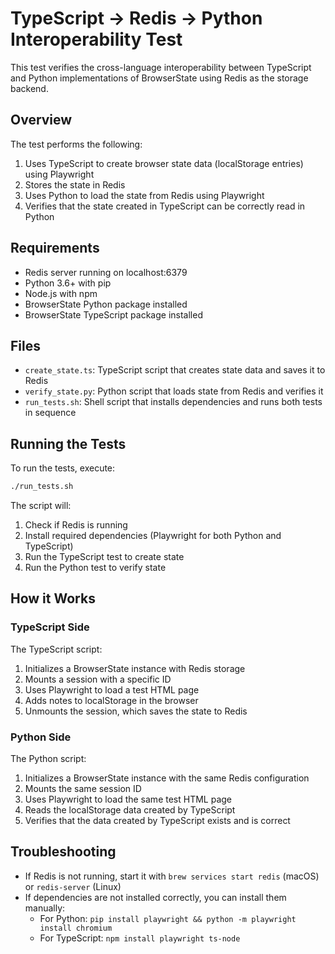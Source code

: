 # TypeScript -> Redis -> Python Interoperability Test

This test verifies the cross-language interoperability between TypeScript and Python implementations of BrowserState using Redis as the storage backend.

## Overview

The test performs the following:

1. Uses TypeScript to create browser state data (localStorage entries) using Playwright
2. Stores the state in Redis
3. Uses Python to load the state from Redis using Playwright
4. Verifies that the state created in TypeScript can be correctly read in Python

## Requirements

- Redis server running on localhost:6379
- Python 3.6+ with pip
- Node.js with npm
- BrowserState Python package installed
- BrowserState TypeScript package installed

## Files

- `create_state.ts`: TypeScript script that creates state data and saves it to Redis
- `verify_state.py`: Python script that loads state from Redis and verifies it
- `run_tests.sh`: Shell script that installs dependencies and runs both tests in sequence

## Running the Tests

To run the tests, execute:

```bash
./run_tests.sh
```

The script will:
1. Check if Redis is running
2. Install required dependencies (Playwright for both Python and TypeScript)
3. Run the TypeScript test to create state
4. Run the Python test to verify state

## How it Works

### TypeScript Side

The TypeScript script:
1. Initializes a BrowserState instance with Redis storage
2. Mounts a session with a specific ID
3. Uses Playwright to load a test HTML page
4. Adds notes to localStorage in the browser
5. Unmounts the session, which saves the state to Redis

### Python Side

The Python script:
1. Initializes a BrowserState instance with the same Redis configuration
2. Mounts the same session ID
3. Uses Playwright to load the same test HTML page
4. Reads the localStorage data created by TypeScript
5. Verifies that the data created by TypeScript exists and is correct

## Troubleshooting

- If Redis is not running, start it with `brew services start redis` (macOS) or `redis-server` (Linux)
- If dependencies are not installed correctly, you can install them manually:
  - For Python: `pip install playwright && python -m playwright install chromium`
  - For TypeScript: `npm install playwright ts-node` 